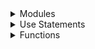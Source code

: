 <details>
    <summary>Modules</summary>

# What is module in Rust and how do you define one?

* **Organizational Units:** Modules logically group related code (functions, structs, enums, traits, constants, and even other modules) enhancing readability, maintainability, and reusability.
* **Namespaces:** Modules prevent naming conflicts, allowing the use of identical identifiers in different parts of your project.
* **Privacy Control:** Items within a module are private by default. The `pub` keyword designates items (or parts of items) as publicly accessible.
* **Hierarchical Structures:** Modules can nest arbitrarily, enabling the creation of complex project structures.

**Defining Modules: Syntax**

```rust
mod module_name {
    // Optional inner attributes (e.g., #[cfg(test)], #[doc = "Description"])
    // Module items:
    pub fn my_function() { ... } 
    pub struct MyStruct { ... } 
    mod nested_module { ... } 
    // ... other items
}
```

**Key Points:**

* **`mod` keyword:** Declares a module.
* **Visibility:** Items are private unless marked with `pub`.
* **File/Directory Mapping:**  Module content resides in `module_name.rs` or a directory named `module_name/` with a `mod.rs` file.
* **`unsafe` (optional):**  Use before `mod` for modules containing `unsafe` blocks. 

**Example:**

```rust
mod restaurant { 
    pub struct Order { ... }
    fn take_order() { ... }

    mod kitchen { 
        fn prepare_food() { ... } 
    }
}
```

# How do modules interact with types in Rust?

* **Shared Namespace:** Modules and types reside in the same namespace. This means:
    * **Uniqueness:** You cannot define a type (struct, enum, trait)  and a module with the same name within the same scope.
    * **Organization:** Modules can contain type definitions, organizing related types together and providing a namespace.
* **Visibility Control:** The `pub` keyword controls whether types defined within a module are accessible from outside:
    * **Private by default:**  Types within a module are private unless explicitly marked with `pub`.
    * **Public types:** Types marked with `pub` can be used elsewhere in your crate or by external crates if your module is also `pub`.
* **Type Paths:**  To reference types across modules, use a path-like syntax:
    ```rust
    use my_module::my_struct::MyType; 
    ```

**Example:**

```rust
mod inventory {
    pub struct Item {
        name: String,
        quantity: u32,
    }
}

fn main() {
    let item = inventory::Item {
        name: "Widget".to_string(),
        quantity: 5,
    };
}
```


# Can you use the `unsafe` keyword before the `mod` keyword in Rust?

* **Technically yes, but practically no:** While the syntax `unsafe mod ...` is allowed, Rust's compiler will reject it as semantically invalid.
* **Purpose:** This unusual allowance exists mainly for macros. Macros can process code before the compiler's usual checks, potentially using the `unsafe mod` syntax for transformations.
* **Normal usage:** In regular Rust code, you would never directly write `unsafe mod`. Instead, you use `unsafe` blocks **within** modules or `unsafe` implementations of traits (`unsafe impl`).

Absolutely! Here's the revised version incorporating your notes:

# How does Rust locate module files?

Rust uses a predictable convention to map module structure to the file system:

* **File-based modules:**
    * The module name directly corresponds to the filename (minus the `.rs`extension).
    * **Example:** the module `crate::util::config` would reside in the file `util/config.rs`.

* **Directory-based modules:**
    * A directory named after the module contains a file named `mod.rs`.
    * **Example:** the module `crate::util` could have its contents in `util/mod.rs`.

* **Key points:**
    * You cannot mix file-based and directory-based modules for the same module name.
    * Rust favors file-based modules for a cleaner structure, especially since Rust 2018 edition.

**Additional Notes:**

* The `crate::` portion indicates the module starts at your project's root. 
* Nested modules reflect their hierarchy in the directory structure. For example, `crate::util::config` would be within the `util` directory. 


Here's a more comprehensive version of the flashcard, explaining the `path` attribute's purpose and adding helpful context:

# Why use the `path` attribute on Rust modules?

* **Overriding default loading:**  The `path` attribute lets you specify an alternative file path for a module's content, deviating from Rust's standard file/directory mapping.
* **Common use cases:**
    * **Legacy code:** Integrating code with structures not matching Rust's conventions.
    * **Generated code:**  Accommodating files produced by build tools or code generators.
    * **Refactoring:**  Temporarily handling module location changes during code reorganization. 
* **Example:**
   ```rust
   #[path = "../other_location/my_module.rs"]
   mod my_module;
   ```

**Important Notes:**

* **Generally discouraged:**  Prefer adhering to Rust's module file conventions for maintainability and to avoid surprises.
* **Potential for breakages:**  Changes to file locations can make code using the `path` attribute brittle.

# How does the `path` attribute behave within inline modules in Rust?

The `path` attribute's behavior for inline modules depends on the type of the file where it's used:

* **Within `mod.rs` files:**
    * Paths are interpreted relative to the directory containing the `mod.rs` file.

* **Within non-`mod.rs` files (regular Rust files):**
   * Paths are interpreted relative to a directory named after the containing file. This means that if you use `path` in `my_module.rs`, Rust would look for the file within a `my_module` directory next to `my_module.rs`.

**Example:**

```rust
// Inside src/data.rs
#[path = "item.rs"] // Look for 'item.rs' next to 'data.rs'
mod item;       

// Inside src/data/mod.rs
#[path = "../models/order.rs"] // Look for 'order.rs' one directory above 
mod models;  
```

**Note:** Inline modules are generally discouraged in modern Rust due to potential ambiguity, as module boundaries become less clear. 


Absolutely! Here's a refined version of your flashcard, incorporating additional clarity and key points:

# How do Rust modules control code organization and visibility?

* **Organization:**
    * Modules group related code (functions, structs, enums, etc.) into logical, reusable units.
    * Modules create namespaces, preventing naming conflicts between different code sections.

* **Visibility (Encapsulation):**
    * Items within a module are private by default, promoting encapsulation.
    * Use the `pub` keyword to control which items are accessible outside the module:
        * `pub fn ...` - Public function
        * `pub struct ...` - Public struct (its fields remain private unless also marked `pub`)
        * `pub mod ...` - Public module (its contents follow the same visibility rules)

**Example:**

```rust
mod authentication { 
    pub fn login(username: &str, password: &str) -> bool { 
        // ...
    }

    // Private helper function 
    fn hash_password(password: &str) -> String { 
        // ...
    }
}

// In another file:
use authentication::login; 

fn main() {
    login("my_username", "my_password"); 
    // authentication::hash_password(); // Error: Not accessible
} 
```

</details>

<details>
    <summary>Use Statements</summary>

# What is the primary role of the `use` keyword in Rust?

* **Simplifying References:** The `use` keyword streamlines how you refer to items (structs, enums, functions, etc.) from external modules, reducing the need for lengthy paths. 
* **Managing Namespaces:** `use` helps organize your code and prevent naming collisions when working with multiple modules. 

# Explain the basic syntax variations for `use` declarations.

* **Aliasing:**
  ```rust
  use std::io::Read as FileRead;
  ```
* **Importing into Scope:**
  ```rust
  use std::collections::HashMap; // Now use HashMap directly 
  ```
* **Nested Imports:**
  ```rust
  use std::collections::{HashMap, BTreeSet};
  ```
* **Glob imports (Use cautiously):**
  ```rust
  use std::io::*; // Imports all public items from std::io
  ```

# How does the `pub` keyword interact with `use` declarations?

* **Private by Default:** Similar to items, `use` declarations are private to their enclosing module unless marked with `pub`.
* **Re-exporting:** A `pub use` declaration makes an item publicly accessible through the current module, enabling the redirection of names. This can be useful for module organization and creating clear APIs. 

# Provide some illustrative examples of more complex `use` declaration patterns. 

```rust
use std::path::{self, Path, PathBuf}; 

mod foo {
    pub use self::example::iter; // Re-export from nested module
    pub use super::bar::foobar;  // Access item from parent module
}
```

# What's the purpose of underscore imports in Rust ( `use path as _;` )?

* **Trait Imports without Name Binding:**  Import a trait to use its methods without bringing the trait name itself into scope. This avoids potential naming conflicts.
* **Linking External Crates:** Link a crate without introducing its name into the current namespace (e.g., for macro usage).

**Additional Notes**

* Remember that glob imports (`use std::io::*`) can sometimes hinder code readability.  Be mindful of their usage in larger projects.

</details>

<details>
    <summary>Functions</summary>

# Describe the fundamental structure of a Rust function.

* **Keyword:** Functions are defined using the `fn` keyword.
* **Name:** Choose a descriptive name using snake_case (e.g., `calculate_area`).
* **Parameters (Optional):** Enclosed in `()`, define data the function accepts. Separate parameters with commas.
* **Return Type (Optional):** Indicated with `-> Type`. If omitted, the function returns the unit type `()`.
* **Body:** Enclosed in  `{}`, contains the code the function executes.

**Example:**
```rust
fn calculate_area(width: u32, height: u32) -> u32 { 
    width * height 
}
```

# Elaborate on how to define parameters in Rust functions.

* **Within parentheses:** Parameters are listed within `()` after the function name.
* **Patterns:** Function parameters act as irrefutable patterns, allowing destructuring.
* **Types:** Each parameter must have a type annotation (e.g., `x: i32`).
* **`self` Parameter:**  Defines the function as a method: 
    * `&self` (immutable borrow), `&mut self` (mutable borrow), or `self` (takes ownership).
* **Variadic Parameters:**  `...` denotes a variadic function for multiple arguments of the same type (must be the last parameter).

**Example:**
```rust
fn process_data(data: (i32, f32), config: &Config) { ... } 
fn is_active(&self) -> bool { ... }         
fn log(level: LogLevel, args: ...) { ... } 
```

# Explain generic functions in Rust.

* **Type Flexibility:** Generic functions use type parameters (`<T>`) to work with different data types without rewriting code.
* **Trait Bounds:** Use `where` to restrict type parameters (e.g., `T: Display + Debug`).
* **Type Inference:**  Rust often infers the concrete types when you call generic functions.
* **Performance:** Generic functions have no runtime overhead thanks to monomorphization.

**Example:**
```rust
fn find_largest<T: PartialOrd>(list: &[T]) -> &T { ... } 
```

# What are the purposes of 'extern' and 'const' functions in Rust?

* **`extern` Functions:**
    * Define interfaces for calling code written in other languages (e.g., C). 
    * Specify the ABI to use (e.g., "C", "stdcall" ).

* **`const` Functions:**
    * Callable in constant contexts (e.g., defining array sizes).
    * Usable at compile-time for certain evaluations.
    * Have restrictions (e.g., can't use most of the standard library).

# Describe 'async' functions in Rust.

* **Asynchronous Programming:** `async` lets you write asynchronous code in a more synchronous style.
* **Futures:** An `async` function returns a `Future` representing the eventual result.
* **Non-blocking:** Calling an `async` function starts the task but doesn't block the current thread.
* **`.await`:** Use the `.await` keyword to pause execution until the `Future` resolves.

**Note:** Combining `async` and `unsafe` requires careful attention to ensure soundness. 

</details>
